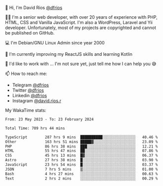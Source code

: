 👋 Hi, I'm David Rios [@dfrios](https://github.com/dfrios)

👨‍💻 I'm a senior web developer, with over 20 years of experience with PHP, HTML, CSS and Vanilla JavaScript. I'm also a WordPress, Laravel and Yii developer. Unfortunately, most of my projects are copyrighted and cannot be published on GitHub.

💻 I'm Debian/GNU Linux Admin since year 2000

🌱 I'm currently improving my ReactJS skills and learning Kotlin

💞️ I'd like to work with ... I'm not sure yet, just tell me how I can help you 😅


📫 How to reach me:
* Telegram [@dfrios](https://t.me/dfrios)
* Twitter [@dfrios](https://twitter.com/dfrios)
* Linkedin [@dfrios](https://linkedin.com/in/dfrios)
* Instagram [@david.rios.r](https://instagram.com/david.rios.r)



My WakaTime stats:
<!--START_SECTION:waka-->

```txt
From: 23 May 2023 - To: 23 February 2024

Total Time: 709 hrs 44 mins

TypeScript        287 hrs 9 mins  ██████████░░░░░░░░░░░░░░░   40.46 %
Other             163 hrs 51 mins █████▓░░░░░░░░░░░░░░░░░░░   23.09 %
PHP               86 hrs 38 mins  ███░░░░░░░░░░░░░░░░░░░░░░   12.21 %
HTML              55 hrs 47 mins  ██░░░░░░░░░░░░░░░░░░░░░░░   07.86 %
CSS               45 hrs 13 mins  █▓░░░░░░░░░░░░░░░░░░░░░░░   06.37 %
Astro             27 hrs 38 mins  █░░░░░░░░░░░░░░░░░░░░░░░░   03.90 %
JavaScript        23 hrs 54 mins  █░░░░░░░░░░░░░░░░░░░░░░░░   03.37 %
JSON              7 hrs 5 mins    ▒░░░░░░░░░░░░░░░░░░░░░░░░   01.00 %
Bash              4 hrs 27 mins   ░░░░░░░░░░░░░░░░░░░░░░░░░   00.63 %
Text              2 hrs 2 mins    ░░░░░░░░░░░░░░░░░░░░░░░░░   00.29 %
```

<!--END_SECTION:waka-->
